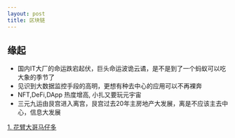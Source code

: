 ```yaml
---
layout: post
title: 区块链
---
```


## 缘起
* 国内IT大厂的命运跌宕起伏，巨头命运波诡云谲，是不是到了一个蚂蚁可以吃大象的季节了
* 见识到大数据监控手段的高明，更想有种去中心的应用可以不再裸奔
* NFT,DeFi,DApp 热度增高, 小扎又要玩元宇宙
* 三元九运由艮宫进入离宫，艮宫过去20年主房地产大发展，离是不应该主去中心，信息大发展


[1. 花臂大哥马仔多](2021-12-03-blockchain-1.md "重要的基础")
